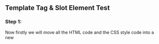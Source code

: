 ## Template Tag & Slot Element Test

### Step 1:

Now firstly we will move all the HTML code and the CSS style code into a new **<template />** tag, which was initially passed to the innerHTML property of the shadowRoot object.

Add the following code to the beginning of the **super-button.html** file:

```html
...
<template id="superBtnTemplate">
    <div class="button">
     ${this.labelText}
    </div>
    <style>
        .button { 
            width: 150px; 
            cursor: pointer;
            border-radius: 10px; 
            text-align: center; 
            padding: 5px; 
            border: 1px solid #999;
            box-shadow: 0px 4px 2px -2px;
        }
        .grey { background: #e5e5e5 }
        .red { background: #ea5e4c }
        .yellow { background: #ffc60e }
        .blue { background: #93cefc }

        :host {
            display: inline-block;
            color: #000;
        }

        :host([color=red]) {
            margin-bottom:20px;
        }

        :host([color=red]) .button {
            border-color: var(--border-color)
        }
    </style>
</template>
...
```

### Step2: 

Now, we need access to this template element, so that we can append this element to the shadowRoot element at runtime when our web component has been initialised.

For this, we get access to the ownerDocument and find the **template** html element in it.

Add the following line in the starting of the script tag in the file **super-button.html**

```javascript
...
    <script>
    var importDoc = document.currentScript.ownerDocument;
...
```

Also, modify the constructor of the ES6 class and update it with the following code:

```javascript
...
 // ES6 Classes to Define the new Element Behaviour
    class SuperButton extends HTMLElement {
        constructor() {
            super();
            console.log('New Super Button object has been instantiated.');

            // Attach a shadow root to <super-button>.
            const shadowRoot = this.attachShadow({mode: 'open'});
            const htmlTemplate = importDoc.querySelector('template');
            shadowRoot.innerHTML = htmlTemplate.innerHTML;
        }
...
```
